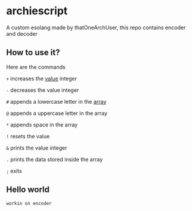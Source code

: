 # archiescript
A custom esolang made by thatOneArchUser, this repo contains encoder and decoder

## How to use it?
Here are the commands

`+` increases the [value](https://github.com/thatOneArchUser/archiescript/blob/main/archiescript.py#L8) integer

`-` decreases the value integer

`#` appends a lowercase letter in the [array](https://github.com/thatOneArchUser/archiescript/blob/main/archiescript.py#L14)

`@` appends a uppercase letter in the array

`*` appends space in the array

`!` resets the value

`&` prints the value integer

`.` prints the data stored inside the array

`;` exits

## Hello world
`workin on encoder`
